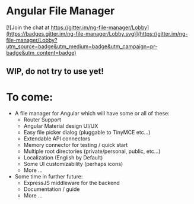 # Angular File Manager

[![Join the chat at https://gitter.im/ng-file-manager/Lobby](https://badges.gitter.im/ng-file-manager/Lobby.svg)](https://gitter.im/ng-file-manager/Lobby?utm_source=badge&utm_medium=badge&utm_campaign=pr-badge&utm_content=badge)

##  WIP, do not try to use yet!

# To come:
- A file manager for Angular which will have some or all of these:
    - Router Support
    - Angular Material design UI/UX
    - Easy file picker dialog (pluggable to TinyMCE etc...)
    - Extendable API connectors
    - Memory connector for testing / quick start
    - Multiple root directories (private/personal, public, etc...)
    - Localization (English by Default)
    - Some UI customizability (perhaps icons)
    - More ...
- Some time in further future:
    - ExpressJS middleware for the backend
    - Documentation / guide
    - More ...